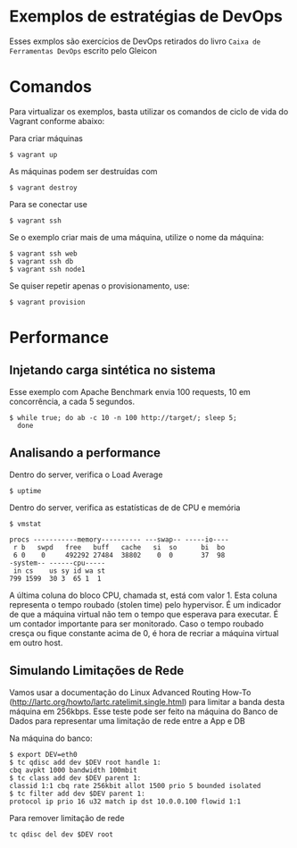 # Exemplos de estratégias de DevOps

Esses exmplos são exercícios de DevOps retirados do livro `Caixa de Ferramentas DevOps` escrito pelo Gleicon

# Comandos
Para virtualizar os exemplos, basta utilizar os comandos de ciclo de vida do Vagrant conforme abaixo:

Para criar máquinas

```
$ vagrant up
```

As máquinas podem ser destruídas com

```
$ vagrant destroy
```

Para se conectar use

```
$ vagrant ssh
```

Se o exemplo criar mais de uma máquina, utilize o nome da máquina:

```
$ vagrant ssh web
$ vagrant ssh db
$ vagrant ssh node1
```

Se quiser repetir apenas o provisionamento, use:

```
$ vagrant provision
```

# Performance

## Injetando carga sintética no sistema

Esse exemplo com Apache Benchmark envia 100 requests, 10 em concorrência, a cada 5 segundos.

 ```
 $ while true; do ab -c 10 -n 100 http://target/; sleep 5;
   done
 ```

## Analisando a performance

Dentro do server, verifica o Load Average
 ```
 $ uptime
 ```

Dentro do server, verifica as estatísticas de de CPU e memória
 ```
 $ vmstat

 procs -----------memory---------- ---swap-- -----io----
  r b   swpd   free   buff   cache   si  so      bi  bo
  6 0    0     492292 27484  38802    0  0       37  98
-system-- ------cpu-----
  in cs    us sy id wa st
 799 1599  30 3  65 1  1
 ```

A última coluna do bloco CPU, chamada st, está com valor 1.
Esta coluna representa o tempo roubado (stolen time) pelo hypervisor.
É um indicador de que a máquina virtual não tem o tempo que esperava para executar.
É um contador importante para ser monitorado.
Caso o tempo roubado cresça ou fique constante acima de 0, é hora de recriar a
máquina virtual em outro host.

## Simulando Limitações de Rede

Vamos usar a documentação do Linux Advanced Routing
How-To (http://lartc.org/howto/lartc.ratelimit.single.html) para
limitar a banda desta máquina em 256kbps. Esse teste pode ser feito
na máquina do Banco de Dados para representar uma limitação de rede entre
a App e DB

Na máquina do banco:

```
$ export DEV=eth0
$ tc qdisc add dev $DEV root handle 1:
cbq avpkt 1000 bandwidth 100mbit
$ tc class add dev $DEV parent 1:
classid 1:1 cbq rate 256kbit allot 1500 prio 5 bounded isolated
$ tc filter add dev $DEV parent 1:
protocol ip prio 16 u32 match ip dst 10.0.0.100 flowid 1:1
```

Para remover limitação de rede

```
tc qdisc del dev $DEV root
```
